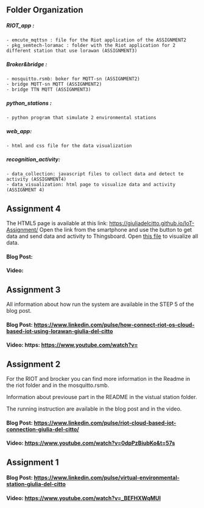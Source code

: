 ## Folder Organization

##### RIOT_app :
	- emcute_mqttsn : file for the Riot application of the ASSIGNMENT2
	- pkg_semtech-loramac : folder with the Riot application for 2 different station that use lorawan (ASSIGNMENT3)

##### Broker&bridge :
	- mosquitto.rsmb: boker for MQTT-sn (ASSIGNMENT2)
	- bridge MQTT-sn MQTT (ASSIGNMENT2)
	- bridge TTN MQTT (ASSIGNMENT3)

##### python_stations : 
	- python program that simulate 2 environmental stations
	
##### web_app:
	- html and css file for the data visualization

##### recognition_activity:
	- data_collection: javascript files to collect data and detect te activity (ASSIGNMENT4)
	- data_visualization: html page to visualize data and activity (ASSIGNMENT 4)
	
## Assignment 4	
The HTML5 page is available at this link: https://giuliadelcitto.github.io/IoT-Assignment/
Open the link from the smartphone and use the button to get data and send data and activity to Thingsboard.
Open [this file](recognition_activity/data_visualization/data_visua.html) to visualize all data.

#### Blog Post:

#### Video: 


## Assignment 3

All information about how run the system are available in the STEP 5 of the blog post.

#### Blog Post: https://www.linkedin.com/pulse/how-connect-riot-os-cloud-based-iot-using-lorawan-giulia-del-citto

#### Video: https: https://www.youtube.com/watch?v=



## Assignment 2

For the RIOT and brocker you can find more information in the Readme in the riot folder and in the mosquitto.rsmb.

Information about previouse part in the README in the vistual station folder.

The running instruction are available in the blog post and in the video.

#### Blog Post: https://www.linkedin.com/pulse/riot-cloud-based-iot-connection-giulia-del-citto/

#### Video: https://www.youtube.com/watch?v=0dpPzBiubKo&t=57s



## Assignment 1

#### Blog Post: https://www.linkedin.com/pulse/virtual-environmental-station-giulia-del-citto

#### Video: https://www.youtube.com/watch?v=_BEFHXWqMUI
